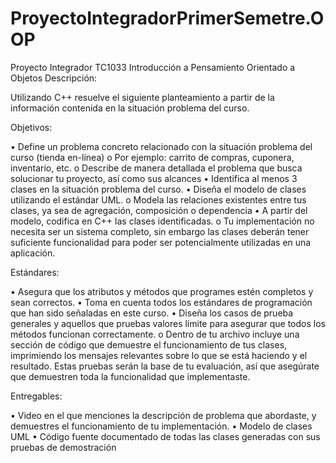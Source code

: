 # ProyectoIntegradorPrimerSemetre.OOP

Proyecto Integrador
TC1033 Introducción a Pensamiento Orientado a Objetos
Descripción:

Utilizando C++ resuelve el siguiente planteamiento a partir de la información contenida en la
situación problema del curso.

Objetivos:

• Define un problema concreto relacionado con la situación problema del curso (tienda en-línea) o Por ejemplo: carrito de compras, cuponera, inventario, etc. o Describe de manera detallada el problema que busca solucionar tu proyecto, así como sus alcances
• Identifica al menos 3 clases en la situación problema del curso.
• Diseña el modelo de clases utilizando el estándar UML. o Modela las relaciones existentes entre tus clases, ya sea de agregación, composición o dependencia
• A partir del modelo, codifica en C++ las clases identificadas. o Tu implementación no necesita ser un sistema completo, sin embargo las clases deberán tener suficiente funcionalidad para poder ser potencialmente utilizadas en una aplicación.

Estándares:

• Asegura que los atributos y métodos que programes estén completos y sean correctos.
• Toma en cuenta todos los estándares de programación que han sido señaladas en este curso.
• Diseña los casos de prueba generales y aquellos que pruebas valores límite para asegurar que todos los métodos funcionan correctamente. o Dentro de tu archivo incluye una sección de código que demuestre el funcionamiento de tus clases, imprimiendo los mensajes relevantes sobre lo que se está haciendo y el resultado. Estas pruebas serán la base de tu evaluación, así que asegúrate que demuestren toda la funcionalidad que implementaste.

Entregables:

• Video en el que menciones la descripción de problema que abordaste, y demuestres el funcionamiento de tu implementación.
• Modelo de clases UML
• Código fuente documentado de todas las clases generadas con sus pruebas de demostración
